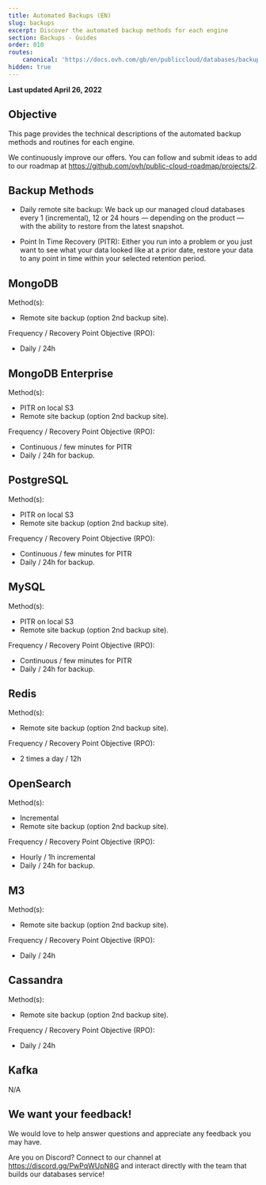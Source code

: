 ```yaml
---
title: Automated Backups (EN)
slug: backups
excerpt: Discover the automated backup methods for each engine
section: Backups - Guides
order: 010
routes:
    canonical: 'https://docs.ovh.com/gb/en/publiccloud/databases/backups'
hidden: true
---
```


**Last updated April 26, 2022**

## Objective

This page provides the technical descriptions of the automated backup methods and routines for each engine.

We continuously improve our offers. You can follow and submit ideas to add to our roadmap at <https://github.com/ovh/public-cloud-roadmap/projects/2>.

## Backup Methods

* Daily remote site backup:
We back up our managed cloud databases every 1 (incremental), 12 or 24 hours — depending on the product — with the ability to restore from the latest snapshot.

* Point In Time Recovery (PITR):
Either you run into a problem or you just want to see what your data looked like at a prior date, restore your data to any point in time within your selected retention period.

## MongoDB

Method(s):
- Remote site backup (option 2nd backup site).

Frequency / Recovery Point Objective (RPO):
- Daily / 24h

## MongoDB Enterprise

Method(s):
- PITR on local S3
- Remote site backup (option 2nd backup site).

Frequency / Recovery Point Objective (RPO):
- Continuous / few minutes for PITR
- Daily / 24h for backup.

## PostgreSQL

Method(s):
- PITR on local S3
- Remote site backup (option 2nd backup site).

Frequency / Recovery Point Objective (RPO):
- Continuous / few minutes for PITR
- Daily / 24h for backup.

## MySQL

Method(s):
- PITR on local S3
- Remote site backup (option 2nd backup site).

Frequency / Recovery Point Objective (RPO):
- Continuous / few minutes for PITR
- Daily / 24h for backup.

## Redis

Method(s):
- Remote site backup (option 2nd backup site).

Frequency / Recovery Point Objective (RPO):
- 2 times a day / 12h

## OpenSearch

Method(s):
- Incremental
- Remote site backup (option 2nd backup site).

Frequency / Recovery Point Objective (RPO):
- Hourly / 1h incremental
- Daily / 24h for backup.

## M3

Method(s):
- Remote site backup (option 2nd backup site).

Frequency / Recovery Point Objective (RPO):
- Daily / 24h

## Cassandra

Method(s):
- Remote site backup (option 2nd backup site).

Frequency / Recovery Point Objective (RPO):
- Daily / 24h

## Kafka

N/A

## We want your feedback!

We would love to help answer questions and appreciate any feedback you may have.

Are you on Discord? Connect to our channel at <https://discord.gg/PwPqWUpN8G> and interact directly with the team that builds our databases service!
